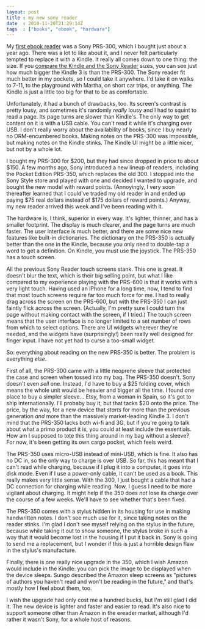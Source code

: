 ```yaml
---
layout: post
title : my new sony reader
date  : 2010-11-20T21:29:14Z
tags  : ["books", "ebook", "hardware"]
---
```

My [first ebook reader](http://rjbs.manxome.org/rubric/entry/1795) was a Sony PRS-300, which I bought just about a year ago.  There was a lot to like about it, and I never felt particularly tempted to replace it with a Kindle.  It really all comes down to one thing: the size.  If you [compare the Kindle and the Sony Reader](http://blogkindle.com/ereader-comparison/) sizes, you can see just how much bigger the Kindle 3 is than the PRS-300.  The Sony reader fit much better in my pockets, so I could take it anywhere.  I'd take it on walks to 7-11, to the playground with Martha, on short car trips, or anything.  The Kindle is just a little too big for that to be as comfortable.

Unfortunately, it had a bunch of drawbacks, too.  Its screen's contrast is pretty lousy, and sometimes it's randomly *really* lousy and I had to squint to read a page.  Its page turns are slower than Kindle's.  The only way to get content on it is with a USB cable.  You can't read it while it's charging over USB.  I don't really worry about the availability of books, since I buy nearly no DRM-encumbered books.  Making notes on the PRS-300 was impossible, but making notes on the Kindle stinks.  The Kindle UI might be a little nicer, but not by a whole lot.

I bought my PRS-300 for $200, but they had since dropped in price to about $150.  A few months ago, Sony introduced a new lineup of readers, including the Pocket Edition PRS-350, which replaces the old 300.  I stopped into the Sony Style store and played with one and decided I wanted to upgrade, and bought the new model with reward points.  (Annoyingly, I very soon thereafter learned that I could've traded my old reader in and ended up paying $75 real dollars instead of $175 dollars of reward points.)  Anyway, my new reader arrived this week and I've been reading with it.

The hardware is, I think, superior in every way.  It's lighter, thinner, and has a smaller footprint.  The display is much clearer, and the page turns are much faster.  The user interface is much better, and there are some nice new features like built-in dictionaries.  The dictionary on the PRS-350 is actually better than the one in the Kindle, because you only need to double-tap a word to get a definition.  On Kindle, you must use the joystick.  The PRS-350 has a touch screen.

All the previous Sony Reader touch screens stank.  This one is great.  It doesn't blur the text, which is their big selling point, but what I like compared to my experience playing with the PRS-600 is that it works with a very light touch.  Having used an iPhone for a long time, now, I tend to find that most touch screens require far too much force for me.  I had to really drag across the screen on the PRS-600, but with the PRS-350 I can just faintly flick across the screen.  (Actually, I'm pretty sure I could turn the page without making contact with the screen, if I tried.)  The touch screen means that the user interface is no longer limited to a set number of rows from which to select options.  There are UI widgets wherever they're needed, and the widgets have (surprisingly!) been really well designed for finger input.  I have not yet had to curse a too-small widget.

So:  everything about reading on the new PRS-350 is better.  The problem is everything *else*.

First of all, the PRS-300 came with a little neoprene sleeve that protected the case and screen when tossed into my bag.  The PRS-350 doesn't.  Sony doesn't even *sell* one.  Instead, I'd have to buy a $25 folding cover, which means the whole unit would be heavier and bigger all the time.  I found one place to buy a simpler sleeve... Etsy, from a woman in Spain, so it's got to ship internationally.  I'll probaby buy it, but that tacks $20 onto the price.  The price, by the way, for a new device that *starts* for more than the previous generation *and* more than the massively market-leading Kindle 3.  I don't mind that the PRS-350 lacks both wi-fi and 3G, but if you're going to talk about what a primo product it is, you could at least include the essentials.  How am I supposed to tote this thing around in my bag without a sleeve?  For now, it's been getting its own cargo pocket, which feels weird.

The PRS-350 uses micro-USB instead of mini-USB, which is fine.  It also has no DC in, so the only way to charge is over USB.  So far, this has meant that I can't read while charging, because if I plug it into a computer, it goes into disk mode.  Even if I use a power-only cable, it can't be used as a book.  This really makes very little sense.  With the 300, I just bought a cable that had a DC connection for charging while reading.  Now, I guess I need to be more vigilant about charging.  It might help if the 350 does *not* lose its charge over the course of a few weeks.  We'll have to see whether that's been fixed.

The PRS-350 comes with a stylus hidden in its housing for use in making handwritten notes.  I don't see much use for it, since taking notes on the reader stinks.  I'm glad I don't see myself relying on the stylus in the future, because while taking it out to show someone, the stylus broke in such a way that it would become lost in the housing if I put it back in.  Sony is going to send me a replacement, but I wonder if this is just a horrible design flaw in the stylus's manufacture.

Finally, there is one really nice upgrade in the 350, which I wish Amazon would include in the Kindle:  you can pick the image to be displayed when the device sleeps.  Sungo described the Amazon sleep screens as "pictures of authors you haven't read and won't be reading in the future," and that's mostly how I feel about them, too.

I wish the upgrade had only cost me a hundred bucks, but I'm still glad I did it.  The new device is lighter and faster and easier to read.  It's also nice to support someone other than Amazon in the ereader market, although I'd rather it wasn't Sony, for a whole host of reasons.
